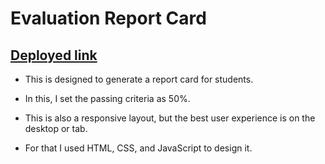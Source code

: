 # Evaluation Report Card

## [Deployed link](https://evaluation-report-card.netlify.app/)

- This is designed to generate a report card for students. 

- In this, I set the passing criteria as 50%.

- This is also a responsive layout, but the best user experience is on the desktop or tab.

- For that I used HTML, CSS, and JavaScript to design it.